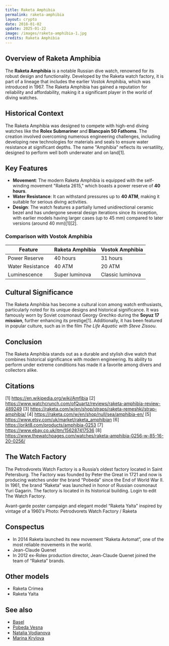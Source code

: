 ```yaml
---
title: Raketa Amphibia
permalink: raketa-amphibia
layout: crypto
date: 2018-01-02
update: 2025-01-22
image: /images/raketa-amphibia-1.jpg
credits: Raketa Amphibia
---
```


## Overview of Raketa Amphibia

The **Raketa Amphibia** is a notable Russian dive watch, renowned for its robust design and functionality. Developed by the Raketa watch factory, it is part of a lineage that includes the earlier Vostok Amphibia, which was introduced in 1967. The Raketa Amphibia has gained a reputation for reliability and affordability, making it a significant player in the world of diving watches.

## Historical Context

The Raketa Amphibia was designed to compete with high-end diving watches like the **Rolex Submariner** and **Blancpain 50 Fathoms**. The creation involved overcoming numerous engineering challenges, including developing new technologies for materials and seals to ensure water resistance at significant depths. The name "Amphibia" reflects its versatility, designed to perform well both underwater and on land[1].

## Key Features

- **Movement**: The modern Raketa Amphibia is equipped with the self-winding movement "Raketa 2615," which boasts a power reserve of **40 hours**.
- **Water Resistance**: It can withstand pressures up to **40 ATM**, making it suitable for serious diving activities.
- **Design**: The watch features a partially lumed unidirectional ceramic bezel and has undergone several design iterations since its inception, with earlier models having larger cases (up to 45 mm) compared to later versions (around 40 mm)[1][2].

### Comparison with Vostok Amphibia

| Feature                | Raketa Amphibia             | Vostok Amphibia             |
|------------------------|-----------------------------|-----------------------------|
| Power Reserve           | 40 hours                    | 31 hours                    |
| Water Resistance        | 40 ATM                      | 20 ATM                      |
| Luminescence            | Super luminova              | Classic luminova            |

## Cultural Significance

The Raketa Amphibia has become a cultural icon among watch enthusiasts, particularly noted for its unique designs and historical significance. It was famously worn by Soviet cosmonaut Georgy Grechko during the **Soyuz 17 mission**, further enhancing its prestige[1]. Additionally, it has been featured in popular culture, such as in the film *The Life Aquatic with Steve Zissou*.

## Conclusion

The Raketa Amphibia stands out as a durable and stylish dive watch that combines historical significance with modern engineering. Its ability to perform under extreme conditions has made it a favorite among divers and collectors alike.

## Citations

[1] https://en.wikipedia.org/wiki/Amfibia
[2] https://www.watchcrunch.com/ofQuartz/reviews/raketa-amphibia-review-489249
[3] https://raketa.com/w/en/shop/straps/raketa-remeshki/strap-amphibia/
[4] https://raketa.com/w/en/shop/null/sea/amphibia-en/
[5] https://www.etsy.com/uk/market/raketa_amphibian
[6] https://prjkt8.com/products/amphibia-0253
[7] https://www.ebay.co.uk/itm/156287417536
[8] https://www.thewatchpages.com/watches/raketa-amphibia-0256-w-85-16-20-0256/

## The Watch Factory

The Petrodvorets Watch Factory is a Russia’s oldest factory located in Saint Petersburg.  The Factory was founded by Peter the Great in 1721 and now is producing watches under the brand “Pobeda” since the End of World War II. In 1961, the brand “Raketa” was launched in honor of Russian cosmonaut Yuri Gagarin. The factory is located in its historical building. Login to edit The Watch Factory.

Avant-garde poster campaign and elegant model “Raketa Yalta” inspired by vintage of a 1960′s
Photo: Petrodvorets Watch Factory / Raketa

## Conspectus

+ In 2014 Raketa launched its new movement “Raketa Avtomat”, one of the most reliable movements in the world.
+ Jean-Claude Quenet
+ In 2012 ex-Rolex production director, Jean-Claude Quenet joined the team of “Raketa” brands.


## Other models
+ Raketa Crimea
+ Raketa Yalta

## See also

+ [Basel](index)
+ [Pobeda Vesna](index)
+ [Natalia Vodianova](index)
+ [Marina Krylova](index)

